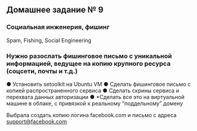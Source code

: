 ## Домашнее задание № 9  
### Социальная инженерия, фишинг  
Spam, Fishing, Social Engineering  

### Нужно разослать фишинговое письмо с уникальной информацией, ведущее на копию крупного ресурса (соцсети, почты и т.д.)

●	Установить setoolkit на Ubuntu VM
●	Сделать фишинговое письмо с копией распространенного сервиса
●	Сделать скрины сервиса и перехвата данных авторизации
●	*Сделать все это на виртуальной машине в облаке, с привязкой к реальному “поддельному” домену  

Выбрала создать копию логина facebook.com и письмо с адреса support@facebook.com  


